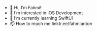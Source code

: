 - 👋 Hi, I’m Fahmi!
- 👀 I’m interested in iOS Development
- 🌱 I’m currently learning SwiftUI
- 📫 How to reach me linktr.ee/fahmianton

<!---
Mweh/Mweh is a ✨ special ✨ repository because its `README.md` (this file) appears on your GitHub profile.
You can click the Preview link to take a look at your changes.
--->
